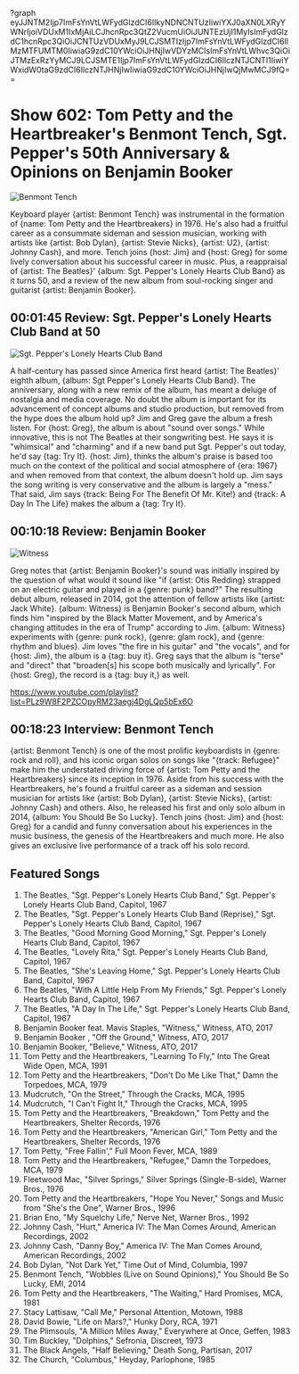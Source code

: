 ?graph eyJJNTM2Ijp7ImFsYnVtLWFydGlzdCI6IlkyNDNCNTUzIiwiYXJ0aXN0LXRyYWNrIjoiVDUxM1IxMjAiLCJhcnRpc3QtZ2VucmUiOiJUNTEzUjI1MyIsImFydGlzdC1hcnRpc3QiOiJCNTUzVDUxMyJ9LCJSMTIzIjp7ImFsYnVtLWFydGlzdCI6IlMzMTFUMTM0IiwiaG9zdC10YWciOiJHNjIwVDYzMCIsImFsYnVtLWhvc3QiOiJTMzExRzYyMCJ9LCJSMTE1Ijp7ImFsYnVtLWFydGlzdCI6IlczNTJCNTI1IiwiYWxidW0taG9zdCI6IlczNTJHNjIwIiwiaG9zdC10YWciOiJHNjIwQjMwMCJ9fQ==

# Show 602: Tom Petty and the Heartbreaker's Benmont Tench, Sgt. Pepper's 50th Anniversary & Opinions on Benjamin Booker
![Benmont Tench](https://sound-images.s3.amazonaws.com/images/2017/benmonttench_web.jpg)

Keyboard player {artist: Benmont Tench} was instrumental in the formation of {name: Tom Petty and the Heartbreakers} in 1976. He's also had a fruitful career as a consummate sideman and session musician, working with artists like {artist: Bob Dylan}, {artist: Stevie Nicks}, {artist: U2}, {artist: Johnny Cash}, and more. Tench joins {host: Jim} and {host: Greg} for some lively conversation about his successful career in music. Plus, a reappraisal of {artist: The Beatles}' {album: Sgt. Pepper's Lonely Hearts Club Band} as it turns 50, and a review of the new album from soul-rocking singer and guitarist {artist: Benjamin Booker}.

## 00:01:45 Review: Sgt. Pepper's Lonely Hearts Club Band at 50
![Sgt. Pepper's Lonely Hearts Club Band](http://is3.mzstatic.com/image/thumb/Music/v4/8c/2a/05/8c2a0589-3e7b-c207-64ea-17643bac5e97/source/600x600bb.jpg "136975/401141921")

A half-century has passed since America first heard {artist: The Beatles}' eighth album, {album: Sgt Pepper's Lonely Hearts Club Band}. The anniversary, along with a new remix of the album, has meant a deluge of nostalgia and media coverage. No doubt the album is important for its advancement of concept albums and studio production, but removed from the hype does the album hold up? Jim and Greg gave the album a fresh listen. For {host: Greg}, the album is about "sound over songs." While innovative, this is not The Beatles at their songwriting best. He says it is "whimsical" and "charming" and if a new band put Sgt. Pepper's out today, he'd say {tag: Try It}. {host: Jim}, thinks the album's praise is based too much on the context of the political and social atmosphere of {era: 1967} and when removed from that context, the album doesn't hold up. Jim says the song writing is very conservative and the album is largely a "mess." That said, Jim says {track: Being For The Benefit Of Mr. Kite!} and {track: A Day In The Life} makes the album a  {tag: Try It}. 

## 00:10:18 Review: Benjamin Booker
![Witness](http://is4.mzstatic.com/image/thumb/Music111/v4/19/f1/60/19f16040-7aba-57e9-3cb8-2fca8bd13a4d/source/600x600bb.jpg "834499310/1211461585")

Greg notes that {artist: Benjamin Booker}'s sound was initially inspired by the question of what would it sound like "if {artist: Otis Redding} strapped on an electric guitar and played in a {genre: punk} band?" The resulting debut album, released in 2014, got the attention of fellow artists like {artist: Jack White}. {album: Witness} is Benjamin Booker's second album, which finds him "inspired by the Black Matter Movement, and by America's changing attitudes in the era of Trump" according to Jim. {album: Witness} experiments with {genre: punk rock}, {genre: glam rock}, and {genre: rhythm and blues}.  Jim loves "the fire in his guitar" and "the vocals", and for {host: Jim}, the album is a {tag: buy it}. Greg says that the album is "terse" and "direct" that "broaden[s] his scope both musically and lyrically". For {host: Greg}, the record is a {tag: buy it,} as well.

https://www.youtube.com/playlist?list=PLz9W8F2PZCOpyRM23aegj4DgLQp5bEx6O

## 00:18:23 Interview: Benmont Tench

{artist: Benmont Tench} is one of the most prolific keyboardists in {genre: rock and roll}, and his iconic organ solos on songs like "{track: Refugee}" make him the understated driving force of {artist: Tom Petty and the Heartbreakers} since its inception in 1976. Aside from his success with the Heartbreakers, he's found a fruitful career as a sideman and session musician for artists like {artist: Bob Dylan}, {artist: Stevie Nicks}, {artist: Johnny Cash} and others. Also, he released his first and only solo album in 2014, {album: You Should Be So Lucky}. Tench joins {host: Jim} and {host: Greg} for a candid and funny conversation about his experiences in the music business, the genesis of the Heartbreakers and much more. He also gives an exclusive live performance of a track off his solo record.







## Featured Songs
1. The Beatles, "Sgt. Pepper's Lonely Hearts Club Band," Sgt. Pepper's Lonely Hearts Club Band, Capitol, 1967
1. The Beatles, "Sgt. Pepper's Lonely Hearts Club Band (Reprise)," Sgt. Pepper's Lonely Hearts Club Band, Capitol, 1967
1. The Beatles, "Good Morning Good Morning," Sgt. Pepper's Lonely Hearts Club Band, Capitol, 1967
1. The Beatles, "Lovely Rita," Sgt. Pepper's Lonely Hearts Club Band, Capitol, 1967
1. The Beatles, "She's Leaving Home," Sgt. Pepper's Lonely Hearts Club Band, Capitol, 1967
1. The Beatles, "With A Little Help From My Friends," Sgt. Pepper's Lonely Hearts Club Band, Capitol, 1967
1. The Beatles, "A Day In The Life," Sgt. Pepper's Lonely Hearts Club Band, Capitol, 1967
1. Benjamin Booker feat. Mavis Staples, "Witness," Witness, ATO, 2017
1. Benjamin Booker , "Off the Ground," Witness, ATO, 2017
1. Benjamin Booker, "Believe," Witness, ATO, 2017
1. Tom Petty and the Heartbreakers, "Learning To Fly," Into The Great Wide Open, MCA, 1991
1. Tom Petty and the Heartbreakers, "Don't Do Me Like That," Damn the Torpedoes, MCA, 1979
1. Mudcrutch, "On the Street," Through the Cracks, MCA, 1995
1. Mudcrutch, "I Can't Fight It," Through the Cracks, MCA, 1995
1. Tom Petty and the Heartbreakers, "Breakdown," Tom Petty and the Heartbreakers, Shelter Records, 1976
1. Tom Petty and the Heartbreakers, "American Girl," Tom Petty and the Heartbreakers, Shelter Records, 1976
1. Tom Petty, "Free Fallin'," Full Moon Fever, MCA, 1989
1. Tom Petty and the Heartbreakers, "Refugee," Damn the Torpedoes, MCA, 1979
1. Fleetwood Mac, "Silver Springs," Silver Springs (Single-B-side), Warner Bros., 1976
1. Tom Petty and the Heartbreakers, "Hope You Never," Songs and Music from "She's the One", Warner Bros., 1996
1. Brian Eno, "My Squelchy Life," Nerve Net, Warner Bros., 1992
1. Johnny Cash, "Hurt," America IV: The Man Comes Around, American Recordings, 2002
1. Johnny Cash, "Danny Boy," America IV: The Man Comes Around, American Recordings, 2002
1. Bob Dylan, "Not Dark Yet," Time Out of Mind, Columbia, 1997
1. Benmont Tench, "Wobbles (Live on Sound Opinions)," You Should Be So Lucky, EMI, 2014
1. Tom Petty and the Heartbreakers, "The Waiting," Hard Promises, MCA, 1981
1. Stacy Lattisaw, "Call Me," Personal Attention, Motown, 1988
1. David Bowie, "Life on Mars?," Hunky Dory, RCA, 1971
1. The Plimsouls, "A Million Miles Away," Everywhere at Once, Geffen, 1983
1. Tim Buckley, "Dolphins," Sefronia, Discreet, 1973
1. The Black Angels, "Half Believing," Death Song, Partisan, 2017
1. The Church, "Columbus," Heyday, Parlophone, 1985